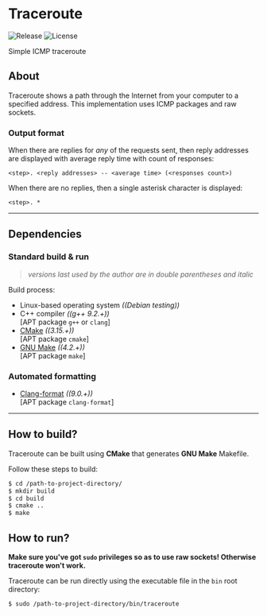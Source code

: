 # Traceroute
![Release](https://img.shields.io/github/v/release/ref-humbold/Traceroute?style=plastic)
![License](https://img.shields.io/github/license/ref-humbold/Traceroute?style=plastic)

Simple ICMP traceroute

## About
Traceroute shows a path through the Internet from your computer to a specified address. This implementation uses ICMP packages and raw sockets.

### Output format
When there are replies for *any* of the requests sent, then reply addresses are displayed with average reply time with count of responses:
```
<step>. <reply addresses> -- <average time> (<responses count>)
```

When there are no replies, then a single asterisk character is displayed:
```
<step>. *
```

-----

## Dependencies

### Standard build & run
> *versions last used by the author are in double parentheses and italic*

Build process:
+ Linux-based operating system *((Debian testing))*
+ C++ compiler *((g++ 9.2.+))* \
  \[APT package `g++` or `clang`\]
+ [CMake](https://cmake.org/) *((3.15.+))* \
  \[APT package `cmake`\]
+ [GNU Make](https://www.gnu.org/software/make) *((4.2.+))* \
  \[APT package `make`\]

### Automated formatting
+ [Clang-format](https://releases.llvm.org/9.0.0/tools/clang/docs/ClangFormat.html) *((9.0.+))*\
  \[APT package `clang-format`\]

-----

## How to build?
Traceroute can be built using **CMake** that generates **GNU Make** Makefile.

Follow these steps to build:
```sh
$ cd /path-to-project-directory/
$ mkdir build
$ cd build
$ cmake ..
$ make
```

## How to run?
**Make sure you've got `sudo` privileges so as to use raw sockets! Otherwise traceroute won't work.**

Traceroute can be run directly using the executable file in the `bin` root directory:
```sh
$ sudo /path-to-project-directory/bin/traceroute
```
